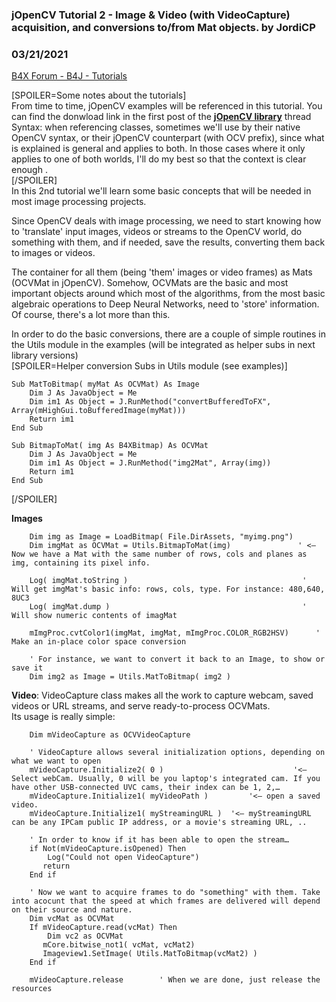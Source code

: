 ### jOpenCV Tutorial 2 - Image & Video (with VideoCapture) acquisition, and conversions to/from Mat objects. by JordiCP
### 03/21/2021
[B4X Forum - B4J - Tutorials](https://www.b4x.com/android/forum/threads/128934/)

[SPOILER=Some notes about the tutorials]  
From time to time, jOpenCV examples will be referenced in this tutorial. You can find the donwload link in the first post of the [**jOpenCV library**](https://www.b4x.com/android/forum/threads/jopencv-library-computer-vision-with-b4j.128902/#post-808720) thread  
Syntax: when referencing classes, sometimes we'll use by their native OpenCV syntax, or their jOpenCV counterpart (with OCV prefix), since what is explained is general and applies to both. In those cases where it only applies to one of both worlds, I'll do my best so that the context is clear enough .  
[/SPOILER]  
In this 2nd tutorial we'll learn some basic concepts that will be needed in most image processing projects.  
  
  
Since OpenCV deals with image processing, we need to start knowing how to 'translate' input images, videos or streams to the OpenCV world, do something with them, and if needed, save the results, converting them back to images or videos.  
  
The container for all them (being 'them' images or video frames) as Mats (OCVMat in jOpenCV). Somehow, OCVMats are the basic and most important objects around which most of the algorithms, from the most basic algebraic operations to Deep Neural Networks, need to 'store' information. Of course, there's a lot more than this.  
  
In order to do the basic conversions, there are a couple of simple routines in the Utils module in the examples (will be integrated as helper subs in next library versions)  
[SPOILER=Helper conversion Subs in Utils module (see examples)]  

```B4X
Sub MatToBitmap( myMat As OCVMat) As Image  
    Dim J As JavaObject = Me  
    Dim im1 As Object = J.RunMethod("convertBufferedToFX", Array(mHighGui.toBufferedImage(myMat)))  
    Return im1  
End Sub  
  
Sub BitmapToMat( img As B4XBitmap) As OCVMat  
    Dim J As JavaObject = Me  
    Dim im1 As Object = J.RunMethod("img2Mat", Array(img))  
    Return im1  
End Sub
```

  
[/SPOILER]  
  
  
**Images**  

```B4X
    Dim img as Image = LoadBitmap( File.DirAssets, "myimg.png")  
    Dim imgMat as OCVMat = Utils.BitmapToMat(img)               ' <– Now we have a Mat with the same number of rows, cols and planes as img, containing its pixel info.  
  
    Log( imgMat.toString )                                       ' Will get imgMat's basic info: rows, cols, type. For instance: 480,640, 8UC3  
    Log( imgMat.dump )                                           ' Will show numeric contents of imagMat  
  
    mImgProc.cvtColor1(imgMat, imgMat, mImgProc.COLOR_RGB2HSV)      ' Make an in-place color space conversion  
  
    ' For instance, we want to convert it back to an Image, to show or save it  
    Dim img2 as Image = Utils.MatToBitmap( img2 )
```

  
  
  
**Video**: VideoCapture class makes all the work to capture webcam, saved videos or URL streams, and serve ready-to-process OCVMats.  
Its usage is really simple:  

```B4X
    Dim mVideoCapture as OCVVideoCapture  
  
    ' VideoCapture allows several initialization options, depending on what we want to open  
    mVideoCapture.Initialize2( 0 )                             '<– Select webCam. Usually, 0 will be you laptop's integrated cam. If you have other USB-connected UVC cams, their index can be 1, 2,…  
    mVideoCapture.Initialize1( myVideoPath )         '<– open a saved video.  
    mVideoCapture.Initialize1( myStreamingURL )  '<– myStreamingURL can be any IPCam public IP address, or a movie's streaming URL, ..  
  
    ' In order to know if it has been able to open the stream…  
    if Not(mVideoCapture.isOpened) Then  
        Log("Could not open VideoCapture")  
       return  
    End if  
  
    ' Now we want to acquire frames to do "something" with them. Take into acocunt that the speed at which frames are delivered will depend on their source and nature.  
    Dim vcMat as OCVMat  
    If mVideoCapture.read(vcMat) Then  
        Dim vc2 as OCVMat  
       mCore.bitwise_not1( vcMat, vcMat2)  
       Imageview1.SetImage( Utils.MatToBitmap(vcMat2) )  
    End if  
  
    mVideoCapture.release        ' When we are done, just release the resources
```